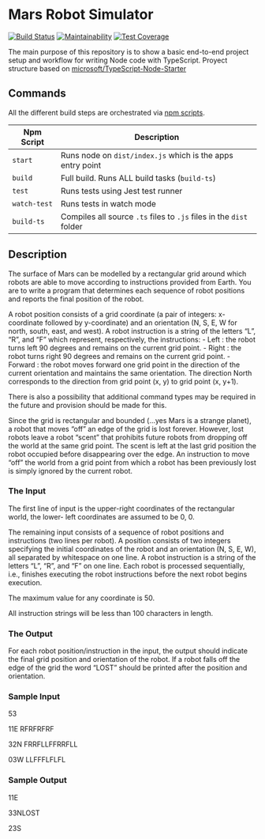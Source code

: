# Mars Robot Simulator

[![Build Status](https://travis-ci.org/jferrl/mars-robot-simulator.svg?branch=master)](https://travis-ci.org/jferrl/mars-robot-simulator)
[![Maintainability](https://api.codeclimate.com/v1/badges/03835cd9e1424e8b026a/maintainability)](https://codeclimate.com/github/jferrl/mars-robot-simulator/maintainability)
[![Test Coverage](https://api.codeclimate.com/v1/badges/03835cd9e1424e8b026a/test_coverage)](https://codeclimate.com/github/jferrl/mars-robot-simulator/test_coverage)

The main purpose of this repository is to show a basic end-to-end project setup and workflow for writing Node code with TypeScript.
Proyect structure based on [microsoft/TypeScript-Node-Starter](https://github.com/microsoft/TypeScript-Node-Starter)

## Commands

All the different build steps are orchestrated via [npm scripts](https://docs.npmjs.com/misc/scripts).

| Npm Script   | Description                                                         |
| ------------ | ------------------------------------------------------------------- |
| `start`      | Runs node on `dist/index.js` which is the apps entry point          |
| `build`      | Full build. Runs ALL build tasks (`build-ts`)                       |
| `test`       | Runs tests using Jest test runner                                   |
| `watch-test` | Runs tests in watch mode                                            |
| `build-ts`   | Compiles all source `.ts` files to `.js` files in the `dist` folder |

## Description

The surface of Mars can be modelled by a rectangular grid around which robots are able to
move according to instructions provided from Earth. You are to write a program that
determines each sequence of robot positions and reports the final position of the robot.

A robot position consists of a grid coordinate (a pair of integers: x-coordinate followed by
y-coordinate) and an orientation (N, S, E, W for north, south, east, and west).
A robot instruction is a string of the letters “L”, “R”, and “F” which represent, respectively,
the instructions:
    - Left : the robot turns left 90 degrees and remains on the current grid point.
    - Right : the robot turns right 90 degrees and remains on the current grid point.
    - Forward : the robot moves forward one grid point in the direction of the current
orientation and maintains the same orientation.
The direction North corresponds to the direction from grid point (x, y) to grid
point (x, y+1).

There is also a possibility that additional command types may be required in the future
and provision should be made for this.

Since the grid is rectangular and bounded (...yes Mars is a strange planet), a robot that
moves “off” an edge of the grid is lost forever. However, lost robots leave a robot “scent”
that prohibits future robots from dropping off the world at the same grid point. The scent
is left at the last grid position the robot occupied before disappearing over the edge. An
instruction to move “off” the world from a grid point from which a robot has been
previously lost is simply ignored by the current robot.

### The Input

The first line of input is the upper-right coordinates of the rectangular world, the lower-
left coordinates are assumed to be 0, 0.

The remaining input consists of a sequence of robot positions and instructions (two lines
per robot). A position consists of two integers specifying the initial coordinates of the
robot and an orientation (N, S, E, W), all separated by whitespace on one line. A robot
instruction is a string of the letters “L”, “R”, and “F” on one line.
Each robot is processed sequentially, i.e., finishes executing the robot instructions before
the next robot begins execution.

The maximum value for any coordinate is 50.

All instruction strings will be less than 100 characters in length.

### The Output

For each robot position/instruction in the input, the output should indicate the final grid
position and orientation of the robot. If a robot falls off the edge of the grid the word
“LOST” should be printed after the position and orientation.

### Sample Input

53

11E RFRFRFRF

32N FRRFLLFFRRFLL

03W LLFFFLFLFL

### Sample Output

11E

33NLOST 

23S


